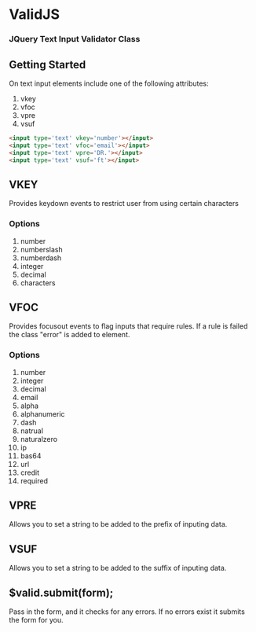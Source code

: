 # ValidJS
### JQuery Text Input Validator Class



## Getting Started
On text input elements include one of the following attributes:

1. vkey
2. vfoc
3. vpre
4. vsuf

```html
<input type='text' vkey='number'></input>
<input type='text' vfoc='email'></input>
<input type='text' vpre='DR.'></input>
<input type='text' vsuf='ft'></input>
```

## VKEY
Provides keydown events to restrict user from using certain characters
### Options
1. number
2. numberslash
3. numberdash
4. integer
5. decimal
6. characters

## VFOC
Provides focusout events to flag inputs that require rules. If a rule is failed the class "error" is added to element.
### Options
1. number
2. integer
3. decimal
4. email
5. alpha
6. alphanumeric
7. dash
8. natrual
9. naturalzero
10. ip
11. bas64
12. url
13. credit
14. required

## VPRE
Allows you to set a string to be added to the prefix of inputing data. 

## VSUF
Allows you to set a string to be added to the suffix of inputing data. 

## $valid.submit(form);
Pass in the form, and it checks for any errors. If no errors exist it submits the form for you. 


